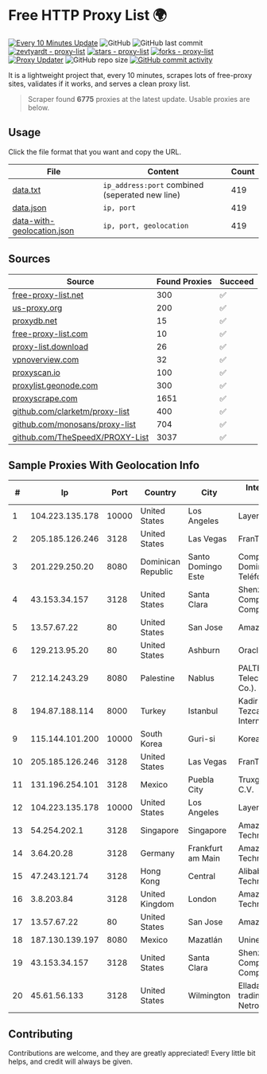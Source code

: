 
# Free HTTP Proxy List 🌍

[![Every 10 Minutes Update](https://github.com/mertguvencli/http-proxy-list/actions/workflows/main.yml/badge.svg?branch=main)](https://github.com/mertguvencli/http-proxy-list/actions/workflows/main.yml)
![GitHub](https://img.shields.io/github/license/mertguvencli/http-proxy-list)
![GitHub last commit](https://img.shields.io/github/last-commit/mertguvencli/http-proxy-list)
[![zevtyardt - proxy-list](https://img.shields.io/static/v1?label=zevtyardt&message=proxy-list&color=blue&logo=github)](https://github.com/zevtyardt/proxy-list "Go to GitHub repo")
[![stars - proxy-list](https://img.shields.io/github/stars/zevtyardt/proxy-list?style=social)](https://github.com/zevtyardt/proxy-list)
[![forks - proxy-list](https://img.shields.io/github/forks/zevtyardt/proxy-list?style=social)](https://github.com/zevtyardt/proxy-list)
[![Proxy Updater](https://github.com/zevtyardt/proxy-list/workflows/Proxy%20Updater/badge.svg)](https://github.com/zevtyardt/proxy-list/actions?query=workflow:"Proxy+Updater")
![GitHub repo size](https://img.shields.io/github/repo-size/zevtyardt/proxy-list)
[![GitHub commit activity](https://img.shields.io/github/commit-activity/m/zevtyardt/proxy-list?logo=commits)](https://github.com/zevtyardt/proxy-list/commits/main)

It is a lightweight project that, every 10 minutes, scrapes lots of free-proxy sites, validates if it works, and serves a clean proxy list.

> Scraper found **6775** proxies at the latest update. Usable proxies are below.

## Usage

Click the file format that you want and copy the URL.

|File|Content|Count|
|----|-------|-----|
|[data.txt](https://raw.githubusercontent.com/mertguvencli/http-proxy-list/main/proxy-list/data.txt)|`ip_address:port` combined (seperated new line)|419|
|[data.json](https://raw.githubusercontent.com/mertguvencli/http-proxy-list/main/proxy-list/data.json)|`ip, port`|419|
|[data-with-geolocation.json](https://raw.githubusercontent.com/mertguvencli/http-proxy-list/main/proxy-list/data-with-geolocation.json)|`ip, port, geolocation`|419|

## Sources

|Source|Found Proxies|Succeed|
|------|-------------|-------|
|[free-proxy-list.net](https://free-proxy-list.net)|300|✅|
|[us-proxy.org](https://www.us-proxy.org)|200|✅|
|[proxydb.net](http://proxydb.net)|15|✅|
|[free-proxy-list.com](https://free-proxy-list.com/?page=&port=&type%5B%5D=http&type%5B%5D=https&up_time=0&search=Search)|10|✅|
|[proxy-list.download](https://www.proxy-list.download/HTTP)|26|✅|
|[vpnoverview.com](https://vpnoverview.com/privacy/anonymous-browsing/free-proxy-servers)|32|✅|
|[proxyscan.io](https://www.proxyscan.io)|100|✅|
|[proxylist.geonode.com](https://proxylist.geonode.com/api/proxy-list?limit=300&page=1&sort_by=lastChecked&sort_type=desc&protocols=http,https)|300|✅|
|[proxyscrape.com](https://api.proxyscrape.com/v2/?request=displayproxies&protocol=http&timeout=10000&country=all&ssl=all&anonymity=all)|1651|✅|
|[github.com/clarketm/proxy-list](https://raw.githubusercontent.com/clarketm/proxy-list/master/proxy-list-raw.txt)|400|✅|
|[github.com/monosans/proxy-list](https://raw.githubusercontent.com/monosans/proxy-list/main/proxies/http.txt)|704|✅|
|[github.com/TheSpeedX/PROXY-List](https://raw.githubusercontent.com/TheSpeedX/PROXY-List/master/http.txt)|3037|✅|


## Sample Proxies With Geolocation Info

|#|Ip|Port|Country|City|Internet Service Provider|
|-|--|----|-------|----|-------------------------|
|1|104.223.135.178|10000|United States|Los Angeles|LayerHost|
|2|205.185.126.246|3128|United States|Las Vegas|FranTech Solutions|
|3|201.229.250.20|8080|Dominican Republic|Santo Domingo Este|Compañía Dominicana de Teléfonos S. A.|
|4|43.153.34.157|3128|United States|Santa Clara|Shenzhen Tencent Computer Systems Company Limited|
|5|13.57.67.22|80|United States|San Jose|Amazon.com, Inc.|
|6|129.213.95.20|80|United States|Ashburn|Oracle Corporation|
|7|212.14.243.29|8080|Palestine|Nablus|PALTEL (Palestine Telecommunications Co.).|
|8|194.87.188.114|8000|Turkey|Istanbul|Kadir Huseyin Tezcan Nosspeed Internet Teknolojileri|
|9|115.144.101.200|10000|South Korea|Guri-si|Korea Telecom|
|10|205.185.126.246|3128|United States|Las Vegas|FranTech Solutions|
|11|131.196.254.101|3128|Mexico|Puebla City|Truxgo S. R.L. de C.V.|
|12|104.223.135.178|10000|United States|Los Angeles|LayerHost|
|13|54.254.202.1|3128|Singapore|Singapore|Amazon Technologies Inc.|
|14|3.64.20.28|3128|Germany|Frankfurt am Main|Amazon Technologies Inc.|
|15|47.243.121.74|3128|Hong Kong|Central|Alibaba (US) Technology Co., Ltd.|
|16|3.8.203.84|3128|United Kingdom|London|Amazon Technologies Inc.|
|17|13.57.67.22|80|United States|San Jose|Amazon.com, Inc.|
|18|187.130.139.197|8080|Mexico|Mazatlán|Uninet S.A. de C.V.|
|19|43.153.34.157|3128|United States|Santa Clara|Shenzhen Tencent Computer Systems Company Limited|
|20|45.61.56.133|3128|United States|Wilmington|Ellada Projects B.V. trading as Netrouting|



## Contributing

Contributions are welcome, and they are greatly appreciated! Every
little bit helps, and credit will always be given.

